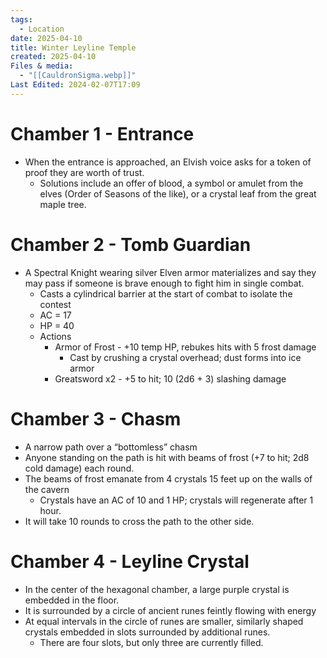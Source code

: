 ```yaml
---
tags:
  - Location
date: 2025-04-10
title: Winter Leyline Temple
created: 2025-04-10
Files & media:
  - "[[CauldronSigma.webp]]"
Last Edited: 2024-02-07T17:09
---
```








# Chamber 1 - Entrance

- When the entrance is approached, an Elvish voice asks for a token of proof they are worth of trust.
    - Solutions include an offer of blood, a symbol or amulet from the elves (Order of Seasons of the like), or a crystal leaf from the great maple tree.

# Chamber 2 - Tomb Guardian

- A Spectral Knight wearing silver Elven armor materializes and say they may pass if someone is brave enough to fight him in single combat.
    - Casts a cylindrical barrier at the start of combat to isolate the contest
    - AC = 17
    - HP = 40
    - Actions
        - Armor of Frost - +10 temp HP, rebukes hits with 5 frost damage
            - Cast by crushing a crystal overhead; dust forms into ice armor
        - Greatsword x2 - +5 to hit; 10 (2d6 + 3) slashing damage

# Chamber 3 - Chasm

- A narrow path over a “bottomless” chasm
- Anyone standing on the path is hit with beams of frost (+7 to hit; 2d8 cold damage) each round.
- The beams of frost emanate from 4 crystals 15 feet up on the walls of the cavern
    - Crystals have an AC of 10 and 1 HP; crystals will regenerate after 1 hour.
- It will take 10 rounds to cross the path to the other side.

  

# Chamber 4 - Leyline Crystal

- In the center of the hexagonal chamber, a large purple crystal is embedded in the floor.
- It is surrounded by a circle of ancient runes feintly flowing with energy
- At equal intervals in the circle of runes are smaller, similarly shaped crystals embedded in slots surrounded by additional runes.
    - There are four slots, but only three are currently filled.